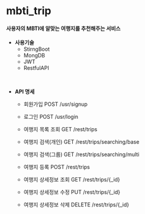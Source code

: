 # mbti_trip
#### 사용자의 MBTI에 알맞는 여행지를 추천해주는 서비스

* <b>사용기술</b>
  * StirngBoot
  * MongDB
  * JWT
  * RestfulAPI

<br>

* <b>API 명세</b>

  * 회원가입
  POST /usr/signup

  * 로그인
  POST /usr/login

  * 여행지 목록 조회
  GET /rest/trips

  * 여행지 검색(개인)
  GET /rest/trips/searching/base

  * 여행지 검색(그룹)
  GET /rest/trips/searching/multi

  * 여행지 등록
  POST /rest/trips

  * 여행지 상세정보 조회
  GET /rest/trips/{_id}

  * 여행지 상세정보 수정
  PUT /rest/trips/{_id}

  * 여행지 상세정보 삭제
  DELETE /rest/trips/{_id}

